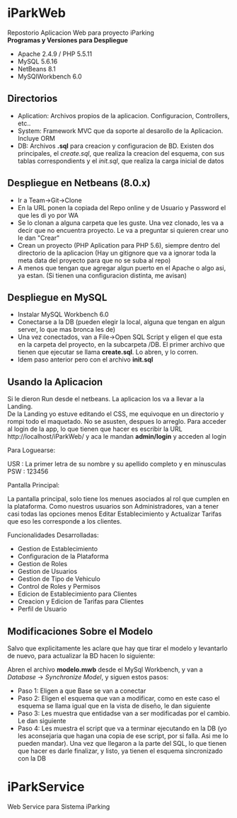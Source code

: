 # iParkWeb
Repostorio Aplicacion Web para proyecto iParking  
**Programas y Versiones para Despliegue** 

- Apache 2.4.9 / PHP 5.5.11
- MySQL 5.6.16
- NetBeans 8.1
- MySQlWorkbench 6.0

## Directorios

- Aplication: Archivos propios de la aplicacion. Configuracion, Controllers, 
etc..
- System: Framework MVC que da soporte al desarollo de la Aplicacion. Incluye 
ORM
- DB: Archivos **.sql** para creacion y configuracion de BD. Existen dos 
principales, el *create.sql*, que realiza la creacion del esquema, con sus 
tablas correspondients y el *init.sql*, que realiza la carga inicial de datos

## Despliegue en Netbeans (8.0.x)

- Ir a Team->Git->Clone 
- En la URL ponen la copiada del Repo online y de Usuario y Password el que les 
di yo por WA
- Se lo clonan a alguna carpeta que les guste. Una vez clonado, 
les va a decir que no encuentra proyecto. Le va a preguntar si quieren crear uno
le dan "Crear"
- Crean un proyecto (PHP Aplication para PHP 5.6), siempre dentro del directorio 
de la aplicacion (Hay un gitignore que va a ignorar toda la meta data del 
proyecto para que no se suba al repo)
- A menos que tengan que agregar algun puerto en el Apache o algo asi, ya estan. 
(Si tienen una configuracion distinta, me avisan)

## Despliegue en MySQL

- Instalar MySQL Workbench 6.0 
- Conectarse a la DB (pueden elegir la local, alguna que tengan en algun server, 
lo que mas bronca les de)
- Una vez conectados, van a File->Open SQL Script y eligen el que esta en la 
carpeta del proyecto, en la subcarpeta /DB. El primer archivo que tienen que 
ejecutar se llama **create.sql**. Lo abren, y lo corren. 
- Idem paso anterior pero con el archivo **init.sql**

## Usando la Aplicacion

Si le dieron Run desde el netbeans. La aplicacion los va a llevar a la Landing.  
De la Landing yo estuve editando el CSS, me equivoque en un directorio y rompi
todo el maquetado. No se asusten, despues lo arreglo. Para acceder al login de 
la app, lo que tienen que hacer es escribir la URL http://localhost/iParkWeb/ y 
aca le mandan **admin/login** y acceden al login 

Para Loguearse:  

USR : La primer letra de su nombre y su apellido completo y en minusculas  
PSW : 123456  

Pantalla Principal:  

La pantalla principal, solo tiene los menues asociados al rol que cumplen en la 
plataforma. Como nuestros usuarios son Administradores, van a tener casi todas
las opciones menos Editar Establecimiento y Actualizar Tarifas que eso les 
corresponde a los clientes.   
  
Funcionalidades Desarrolladas:  
- Gestion de Establecimiento
- Configuracion de la Plataforma
- Gestion de Roles
- Gestion de Usuarios
- Gestion de Tipo de Vehiculo
- Control de Roles y Permisos 
- Edicion de Establecimiento para Clientes
- Creacion y Edicion de Tarifas para Clientes 
- Perfil de Usuario

## Modificaciones Sobre el Modelo 

Salvo que explicitamente les aclare que hay que tirar el modelo y levantarlo
de nuevo, para actualizar la BD hacen lo siguiente:  

Abren el archivo **modelo.mwb** desde el MySql Workbench, y van a 
*Database* -> *Synchronize Model*, y siguen estos pasos:  

- Paso 1: Eligen a que Base se van a conectar
- Paso 2: Eligen el esquema que van a modificar, como en este caso el esquema se 
llama igual que en la vista de diseño, le dan siguiente
- Paso 3: Les muestra que entidadse van a ser modificadas por el cambio. Le dan 
siguiente
- Paso 4: Les muestra el script que va a terminar ejecutando en la DB (yo les 
aconsejaria que hagan una copia de ese script, por si falla. Asi me lo pueden 
mandar). Una vez que llegaron  a la parte del SQL, lo que tienen que hacer es 
darle finalizar, y listo, ya tienen el esquema sincronizado con la DB 
 
# iParkService 
Web Service para Sistema iParking 


